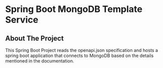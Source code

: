 <h1>Spring Boot MongoDB Template Service</h1>

## About The Project
This Spring Boot Project reads the openapi.json specification and hosts a spring boot application that connects to MongoDB based on the details mentioned in the documentation.